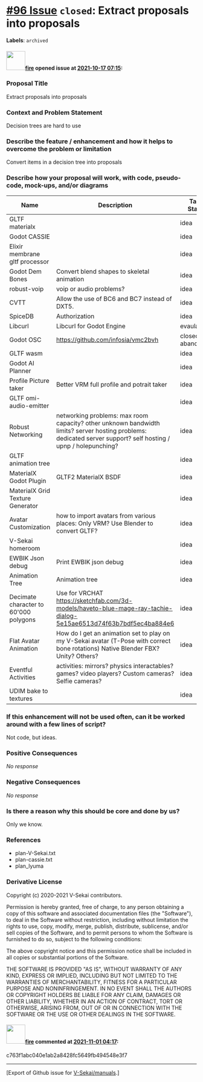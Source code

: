 # [\#96 Issue](https://github.com/V-Sekai/manuals/issues/96) `closed`: Extract proposals into proposals
**Labels**: `archived`


#### <img src="https://avatars.githubusercontent.com/u/32321?u=c2e06a3d2b49a467aa907e54aa259516440267cc&v=4" width="50">[fire](https://github.com/fire) opened issue at [2021-10-17 07:15](https://github.com/V-Sekai/manuals/issues/96):

### Proposal Title

Extract proposals into proposals

### Context and Problem Statement

Decision trees are hard to use

### Describe the feature / enhancement and how it helps to overcome the problem or limitation

Convert items in a decision tree into proposals

### Describe how your proposal will work, with code, pseudo-code, mock-ups, and/or diagrams

Name | Description | Task Stage
-- | -- | --
GLTF materialx |   | idea
Godot CASSIE |   | idea
Elixir membrane gltf processor |   | idea
Godot Dem Bones | Convert blend shapes to skeletal animation | idea
robust-voip | voip or audio problems? | idea
CVTT | Allow the use of BC6 and BC7 instead of DXT5. | idea
SpiceDB | Authorization | idea
Libcurl | Libcurl for Godot Engine | evaulate
Godot OSC | https://github.com/infosia/vmc2bvh | closed abandoned
GLTF wasm |   | idea
Godot AI Planner |   | idea
Profile Picture taker | Better VRM full profile and potrait taker | idea
GLTF omi-audio-emitter |   | idea
Robust Networking | networking problems: max room capacity? other unknown bandwidth limits? server hosting problems: dedicated server support? self hosting / upnp / holepunching? | idea
GLTF animation tree |   | idea
MaterialX Godot Plugin | GLTF2 MaterialX BSDF | idea
MaterialX Grid Texture Generator |   | idea
Avatar Customization | how to import avatars from various places: Only VRM? Use Blender to convert GLTF? | idea
V-Sekai homeroom |   | idea
EWBIK Json debug | Print EWBIK json debug | idea
Animation Tree | Animation tree | idea
Decimate character to 60'000 polygons | Use for VRCHAT https://sketchfab.com/3d-models/haveto-blue-mage-ray-tachie-dialog-5e15ae6513d74f63b7bdf5ec4ba884e6 | idea
Flat Avatar Animation | How do I get an animation set to play on my V-Sekai avatar (T-Pose with correct bone rotations) Native Blender FBX? Unity? Others? | idea
Eventful Activities | activities: mirrors? physics interactables? games? video players? Custom cameras? Selfie cameras? | idea
UDIM bake to textures |   | idea

### If this enhancement will not be used often, can it be worked around with a few lines of script?

Not code, but ideas.

### Positive Consequences

_No response_

### Negative Consequences

_No response_

### Is there a reason why this should be core and done by us?

Only we know.

### References

* plan-V-Sekai.txt
* plan-cassie.txt
* plan_lyuma 

### Derivative License

Copyright (c) 2020-2021 V-Sekai contributors.

Permission is hereby granted, free of charge, to any person obtaining a copy
of this software and associated documentation files (the "Software"), to deal
in the Software without restriction, including without limitation the rights
to use, copy, modify, merge, publish, distribute, sublicense, and/or sell
copies of the Software, and to permit persons to whom the Software is
furnished to do so, subject to the following conditions:

The above copyright notice and this permission notice shall be included in all
copies or substantial portions of the Software.

THE SOFTWARE IS PROVIDED "AS IS", WITHOUT WARRANTY OF ANY KIND, EXPRESS OR
IMPLIED, INCLUDING BUT NOT LIMITED TO THE WARRANTIES OF MERCHANTABILITY,
FITNESS FOR A PARTICULAR PURPOSE AND NONINFRINGEMENT. IN NO EVENT SHALL THE
AUTHORS OR COPYRIGHT HOLDERS BE LIABLE FOR ANY CLAIM, DAMAGES OR OTHER
LIABILITY, WHETHER IN AN ACTION OF CONTRACT, TORT OR OTHERWISE, ARISING FROM,
OUT OF OR IN CONNECTION WITH THE SOFTWARE OR THE USE OR OTHER DEALINGS IN THE
SOFTWARE.


#### <img src="https://avatars.githubusercontent.com/u/32321?u=c2e06a3d2b49a467aa907e54aa259516440267cc&v=4" width="50">[fire](https://github.com/fire) commented at [2021-11-01 04:17](https://github.com/V-Sekai/manuals/issues/96#issuecomment-955914924):

c763f1abc040e1ab2a8428fc5649fb494548e3f7


-------------------------------------------------------------------------------



[Export of Github issue for [V-Sekai/manuals](https://github.com/V-Sekai/manuals).]
